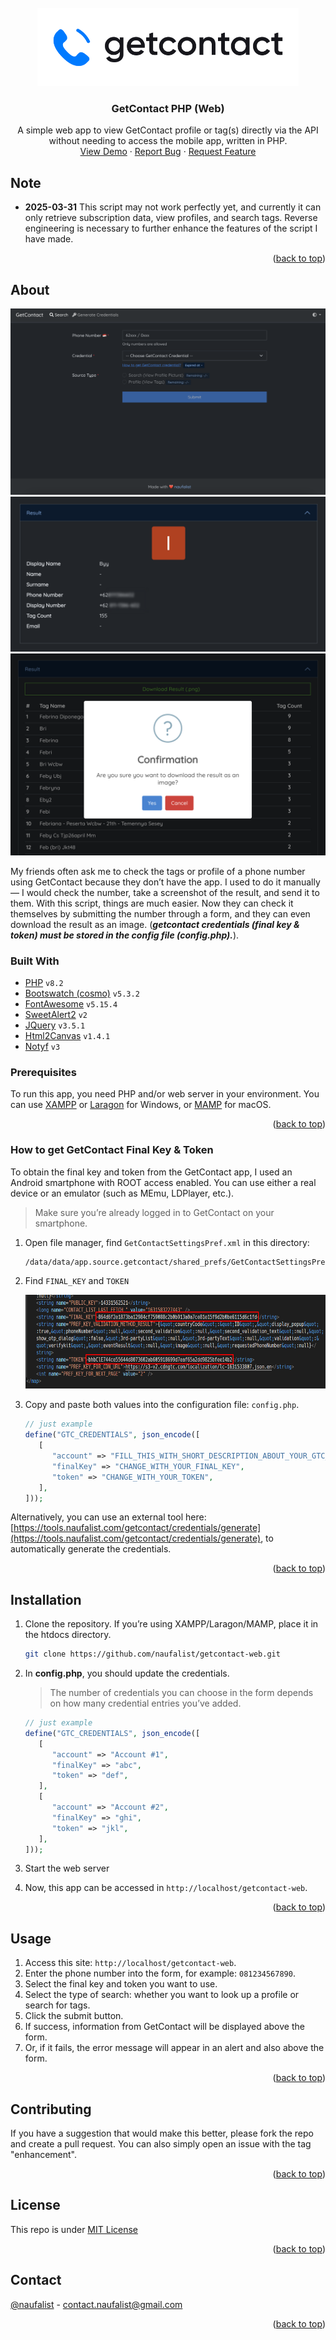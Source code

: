 <div id="top"></div>
<!-- PROJECT LOGO -->
<br />
<div align="center">
  <a href="https://github.com/naufalist/getcontact-web">
    <img src="public/images/getcontact.webp" alt="Logo" height="125">
  </a>

  <h3 align="center">GetContact PHP (Web)</h3>

  <p align="center">
    A simple web app to view GetContact profile or tag(s) directly via the API without needing to access the mobile app, written in PHP.
    <br />
    <!-- <a href="https://github.com/naufalist/getcontact-web"><strong>Explore the docs »</strong></a>
    <br />
    <br /> -->
    <a href="https://tools.naufalist.com/getcontact">View Demo</a>
    ·
    <a href="https://github.com/naufalist/getcontact-web/issues">Report Bug</a>
    ·
    <a href="https://github.com/naufalist/getcontact-web/issues">Request Feature</a>
  </p>
</div>


## Note
- __2025-03-31__
  This script may not work perfectly yet, and currently it can only retrieve subscription data, view profiles, and search tags. Reverse engineering is necessary to further enhance the features of the script I have made.

<p align="right">(<a href="#top">back to top</a>)</p>


<!-- ABOUT THE PROJECT -->
## About
<p align="center">
  <img src="public/images/screenshot.png" alt="Screenshot Form"/>
  <img src="public/images/screenshot2.png" alt="Screenshot Profile"/>
  <img src="public/images/screenshot3.png" alt="Screenshot Download Tags"/>
</p>

My friends often ask me to check the tags or profile of a phone number using GetContact because they don’t have the app. I used to do it manually — I would check the number, take a screenshot of the result, and send it to them. With this script, things are much easier. Now they can check it themselves by submitting the number through a form, and they can even download the result as an image. (***getcontact credentials (final key & token) must be stored in the config file (config.php).***).

### Built With

* [PHP](https://www.php.net/releases/8.2/en.php) `v8.2`
* [Bootswatch (cosmo)](https://bootswatch.com/cosmo/) `v5.3.2`
* [FontAwesome](https://fontawesome.com/v5/) `v5.15.4`
* [SweetAlert2](https://sweetalert2.github.io/) `v2`
* [JQuery](https://jquery.com/download/) `v3.5.1`
* [Html2Canvas](https://html2canvas.hertzen.com/) `v1.4.1`
* [Notyf](https://carlosroso.com/notyf/) `v3`

### Prerequisites

To run this app, you need PHP and/or web server in your environment. You can use [XAMPP](https://www.apachefriends.org/download.html) or [Laragon]([Laragon](https://laragon.org/download/)) for Windows, or [MAMP](https://www.mamp.info/en/downloads/) for macOS.

<p align="right">(<a href="#top">back to top</a>)</p>



### How to get GetContact Final Key & Token

To obtain the final key and token from the GetContact app, I used an Android smartphone with ROOT access enabled. You can use either a real device or an emulator (such as MEmu, LDPlayer, etc.).

> Make sure you’re already logged in to GetContact on your smartphone.
1. Open file manager, find `GetContactSettingsPref.xml` in this directory:
   ```sh
   /data/data/app.source.getcontact/shared_prefs/GetContactSettingsPref.xml
   ```
2. Find `FINAL_KEY` and `TOKEN`
   
   <img src="public/images/obtain_fk_and_token.png" alt="How to get GetContact Final Key & Token" height="150">

3. Copy and paste both values into the configuration file: `config.php`.
   
   ```php
   // just example
   define("GTC_CREDENTIALS", json_encode([
      [
         "account" => "FILL_THIS_WITH_SHORT_DESCRIPTION_ABOUT_YOUR_GTC_ACCOUNT",
         "finalKey" => "CHANGE_WITH_YOUR_FINAL_KEY",
         "token" => "CHANGE_WITH_YOUR_TOKEN",
      ],
   ]));
   ```

Alternatively, you can use an external tool here: [https://tools.naufalist.com/getcontact/credentials/generate](https://tools.naufalist.com/getcontact/credentials/generate), to automatically generate the credentials.

<p align="right">(<a href="#top">back to top</a>)</p>



<!-- GETTING STARTED -->
## Installation

1. Clone the repository. If you’re using XAMPP/Laragon/MAMP, place it in the htdocs directory.
   ```sh
   git clone https://github.com/naufalist/getcontact-web.git
   ```
2. In **config.php**, you should update the credentials.
   
   > The number of credentials you can choose in the form depends on how many credential entries you’ve added.
   
   ```php
   // just example
   define("GTC_CREDENTIALS", json_encode([
      [
         "account" => "Account #1",
         "finalKey" => "abc",
         "token" => "def",
      ],
      [
         "account" => "Account #2",
         "finalKey" => "ghi",
         "token" => "jkl",
      ],
   ]));
   ```
3. Start the web server
4. Now, this app can be accessed in `http://localhost/getcontact-web`.

<p align="right">(<a href="#top">back to top</a>)</p>



<!-- USAGE EXAMPLES -->
## Usage

1. Access this site: `http://localhost/getcontact-web`.
2. Enter the phone number into the form, for example: `081234567890`.
3. Select the final key and token you want to use.
4. Select the type of search: whether you want to look up a profile or search for tags.
5. Click the submit button.
6. If success, information from GetContact will be displayed above the form.
7. Or, if it fails, the error message will appear in an alert and also above the form.

<p align="right">(<a href="#top">back to top</a>)</p>



<!-- CONTRIBUTING -->
## Contributing

If you have a suggestion that would make this better, please fork the repo and create a pull request. You can also simply open an issue with the tag "enhancement".

<p align="right">(<a href="#top">back to top</a>)</p>



<!-- LICENSE -->
## License

This repo is under [MIT License](https://opensource.org/licenses/mit-license.php)

<p align="right">(<a href="#top">back to top</a>)</p>



<!-- CONTACT -->
## Contact

[@naufalist](https://twitter.com/naufalist) - contact.naufalist@gmail.com

<p align="right">(<a href="#top">back to top</a>)</p>